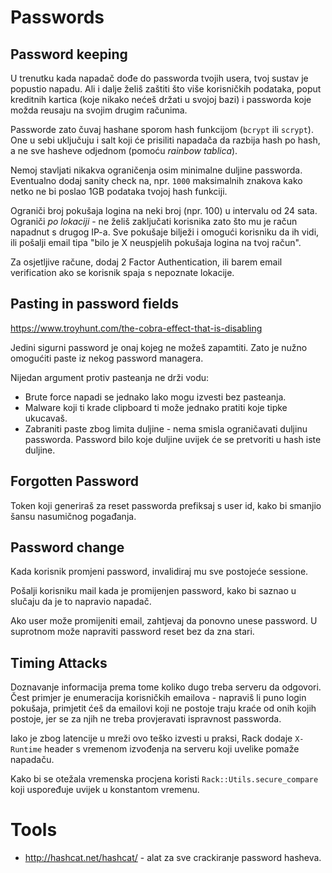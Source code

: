 # Passwords

## Password keeping

U trenutku kada napadač dođe do passworda tvojih usera, tvoj sustav je popustio napadu. Ali i dalje želiš zaštiti što više korisničkih podataka, poput kreditnih kartica (koje nikako nećeš držati u svojoj bazi) i passworda koje možda reusaju na svojim drugim računima.

Passworde zato čuvaj hashane sporom hash funkcijom (`bcrypt` ili `scrypt`). One u sebi uključuju i salt koji će prisiliti napadača da razbija hash po hash, a ne sve hasheve odjednom (pomoću *rainbow tablica*).

Nemoj stavljati nikakva ograničenja osim minimalne duljine passworda. Eventualno dodaj sanity check na, npr. `1000` maksimalnih znakova kako netko ne bi poslao 1GB podataka tvojoj hash funkciji.

Ograniči broj pokušaja logina na neki broj (npr. 100) u intervalu od 24 sata. Ograniči *po lokaciji* - ne želiš zaključati korisnika zato što mu je račun napadnut s drugog IP-a. Sve pokušaje bilježi i omogući korisniku da ih vidi, ili pošalji email tipa "bilo je X neuspjelih pokušaja logina na tvoj račun".

Za osjetljive račune, dodaj 2 Factor Authentication, ili barem email verification ako se korisnik spaja s nepoznate lokacije.

## Pasting in password fields

https://www.troyhunt.com/the-cobra-effect-that-is-disabling

Jedini sigurni password je onaj kojeg ne možeš zapamtiti. Zato je nužno omogućiti paste iz nekog password managera.

Nijedan argument protiv pasteanja ne drži vodu:
* Brute force napadi se jednako lako mogu izvesti bez pasteanja.
* Malware koji ti krade clipboard ti može jednako pratiti koje tipke ukucavaš.
* Zabraniti paste zbog limita duljine - nema smisla ograničavati duljinu passworda. Password bilo koje duljine uvijek će se pretvoriti u hash iste duljine.

## Forgotten Password

Token koji generiraš za reset passworda prefiksaj s user id, kako bi smanjio šansu nasumičnog pogađanja.

## Password change

Kada korisnik promjeni password, invalidiraj mu sve postojeće sessione.

Pošalji korisniku mail kada je promijenjen password, kako bi saznao u slučaju da je to napravio napadač.

Ako user može promijeniti email, zahtjevaj da ponovno unese password. U suprotnom može napraviti password reset bez da zna stari.

## Timing Attacks

Doznavanje informacija prema tome koliko dugo treba serveru da odgovori. Čest primjer je enumeracija korisničkih emailova - napraviš li puno login pokušaja, primjetit ćeš da emailovi koji ne postoje traju kraće od onih kojih postoje, jer se za njih ne treba provjeravati ispravnost passworda.

Iako je zbog latencije u mreži ovo teško izvesti u praksi, Rack dodaje `X-Runtime` header s vremenom izvođenja na serveru koji uvelike pomaže napadaču.

Kako bi se otežala vremenska procjena koristi `Rack::Utils.secure_compare` koji uspoređuje uvijek u konstantom vremenu.

# Tools

* http://hashcat.net/hashcat/ - alat za sve crackiranje password hasheva.

